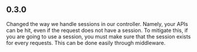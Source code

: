 ## 0.3.0

Changed the way we handle sessions in our controller. Namely, your APIs can be hit, even if the request does not have a session. To mitigate this, if you are going to use a session, you must make sure that the session exists for every requests. This can be done easily through middleware.